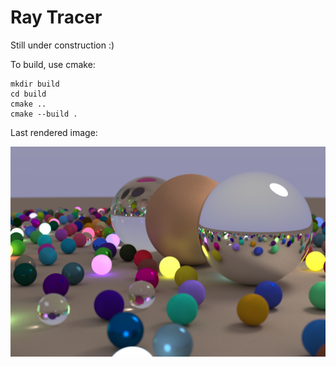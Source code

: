 # Ray Tracer

Still under construction :)

To build, use cmake:

```
mkdir build
cd build
cmake ..
cmake --build .
```

Last rendered image:

![Image Render Example](test1.jpg?raw=true "Image Render Example.")
